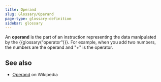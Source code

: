 ```yaml
---
title: Operand
slug: Glossary/Operand
page-type: glossary-definition
sidebar: glossary
---
```


An **operand** is the part of an instruction representing the data manipulated by the {{glossary("operator")}}. For example, when you add two numbers, the numbers are the operand and "+" is the operator.

## See also

- [Operand](https://en.wikipedia.org/wiki/Operand) on Wikipedia
